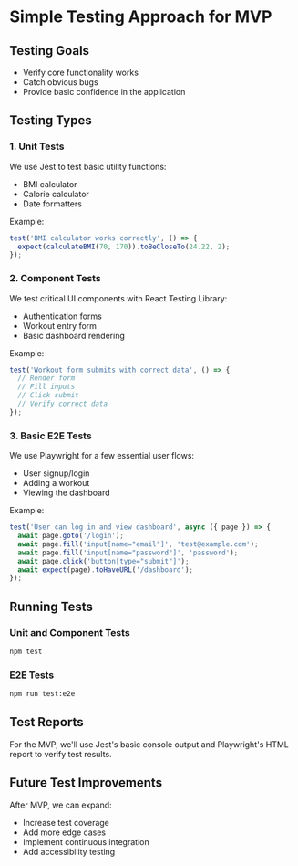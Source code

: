# Simple Testing Approach for MVP

## Testing Goals
- Verify core functionality works
- Catch obvious bugs
- Provide basic confidence in the application

## Testing Types

### 1. Unit Tests
We use Jest to test basic utility functions:
- BMI calculator
- Calorie calculator
- Date formatters

Example:
```typescript
test('BMI calculator works correctly', () => {
  expect(calculateBMI(70, 170)).toBeCloseTo(24.22, 2);
});
```

### 2. Component Tests
We test critical UI components with React Testing Library:
- Authentication forms
- Workout entry form
- Basic dashboard rendering

Example:
```typescript
test('Workout form submits with correct data', () => {
  // Render form
  // Fill inputs
  // Click submit
  // Verify correct data
});
```

### 3. Basic E2E Tests
We use Playwright for a few essential user flows:
- User signup/login
- Adding a workout
- Viewing the dashboard

Example:
```typescript
test('User can log in and view dashboard', async ({ page }) => {
  await page.goto('/login');
  await page.fill('input[name="email"]', 'test@example.com');
  await page.fill('input[name="password"]', 'password');
  await page.click('button[type="submit"]');
  await expect(page).toHaveURL('/dashboard');
});
```

## Running Tests

### Unit and Component Tests
```bash
npm test
```

### E2E Tests
```bash
npm run test:e2e
```

## Test Reports
For the MVP, we'll use Jest's basic console output and Playwright's HTML report to verify test results.

## Future Test Improvements
After MVP, we can expand:
- Increase test coverage
- Add more edge cases
- Implement continuous integration
- Add accessibility testing 